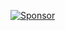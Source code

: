 [![Sponsor](https://img.shields.io/badge/sponsor-%E2%9D%A4-pink)](https://buymeacoffee.com/yourname)
